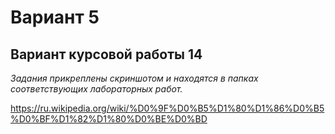 # Вариант 5

  ## Вариант курсовой работы  **14**
  *Задания прикреплены скриншотом и находятся в папках соответствующих лабораторных работ.*

https://ru.wikipedia.org/wiki/%D0%9F%D0%B5%D1%80%D1%86%D0%B5%D0%BF%D1%82%D1%80%D0%BE%D0%BD
